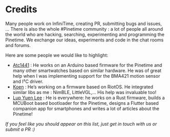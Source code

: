 # Credits

Many people work on InfiniTime, creating PR, submitting bugs and issues, ... 
There is also the whole #Pinetime community : a lot of people all
around the world who are hacking, searching, experimenting and programming the
Pinetime. We exchange our ideas, experiments and code in the chat rooms and
forums.

Here are some people we would like to highlight:

 - [Atc1441](https://github.com/atc1441/) : He works on an Arduino based
   firmware for the Pinetime and many other smartwatches based on similar
   hardware. He was of great help when I was implementing support for the BMA421
   motion sensor and I²C driver.
 - [Koen](https://github.com/bosmoment) : He’s working on a firmware based on
   RiotOS. He integrated similar libs as me : NimBLE, LittleVGL,… His help was
   invaluable too!
 - [Lup Yuen Lee](https://github.com/lupyuen) : He is everywhere: he works on a
   Rust firmware, builds a MCUBoot based bootloader for the Pinetime, designs a
   Flutter based companion app for smartphones and writes a lot of articles
   about the Pinetime!

*If you feel like you should appear on this list, just get in touch with us or submit a PR :)*


